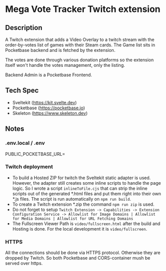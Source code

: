 # Mega Vote Tracker Twitch extension

## Description
A Twitch extension that adds a Video Overlay to a twitch stream with the order-by-votes list of games with their Steam cards.
The Game list sits in Pocketbase backend and is fetched by the extension.

The votes are done through various donation platforms so the extension itself won't handle the votes management, only the listing.

Backend Admin is a Pocketbase Frontend.

## Tech Spec
- Sveltekit (https://kit.svelte.dev)
- Pocketbase (https://pocketbase.io)
- Skeleton (https://www.skeleton.dev)

## Notes

### .env.local / .env
PUBLIC_POCKETBASE_URL=

### Twitch deployment
- To build a Hosted ZIP for twitch the Sveltekit static adapter is used. However, the adapter still creates some inline scripts to handle the page logic. So I wrote a script `inlineToFile.cjs` that can strip the inline scripts out of the generated *.html files and put them right into their own *.js files. The script is run automatically on `npm run build`.
- To create a Twitch extension *.zip the command `npm run zip` is used.
- Do not forget to setup `Twitch Extension -> Capabilities -> Extension Configuration Service -> Allowlist for Image Domains | Allowlist for Media Domains | Allowlist for URL Fetching Domains`
- The Fullscreen Viewer Path is `video/fullscreen.html` after the build and Hosting is done. For the local development it is `video/fullscreen`. 

### HTTPS
All the connections should be done via HTTPS protocol. Otherwise they are dropped by Twitch. So both Pocketbase and CORS-container mush be served over https.

